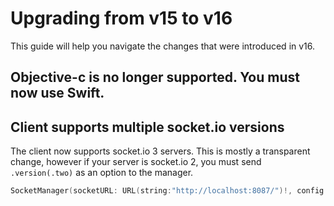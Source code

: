 # Upgrading from v15 to v16

This guide will help you navigate the changes that were introduced in v16.

## Objective-c is no longer supported. You must now use Swift.

## Client supports multiple socket.io versions

The client now supports socket.io 3 servers. This is mostly a transparent change, however if your server
is socket.io 2, you must send `.version(.two)` as an option to the manager.

```swift
SocketManager(socketURL: URL(string:"http://localhost:8087/")!, config: [.version(.two)])
```


